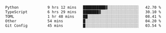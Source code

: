 <!--START_SECTION:waka-->

```txt
Python             9 hrs 12 mins   ██████████▓░░░░░░░░░░░░░░   42.70 %
TypeScript         6 hrs 29 mins   ███████▓░░░░░░░░░░░░░░░░░   30.10 %
TOML               1 hr 48 mins    ██░░░░░░░░░░░░░░░░░░░░░░░   08.41 %
Other              54 mins         █░░░░░░░░░░░░░░░░░░░░░░░░   04.20 %
Git Config         45 mins         █░░░░░░░░░░░░░░░░░░░░░░░░   03.54 %
```

<!--END_SECTION:waka-->
